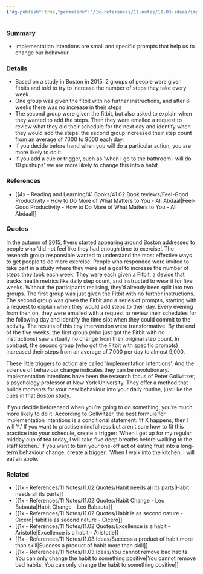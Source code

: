 ```yaml
---
{"dg-publish":true,"permalink":"/1x-references/11-notes/11-03-ideas/implementation-intentions-how-to-create-habits/","title":"Implementation intentions - how to create habits","created":"2024-04-10T20:52:08.927+03:00","updated":"2024-12-22T21:16:03.551+03:00"}
---
```



### Summary
- Implementation intentions are small and specific prompts that help us to change our behavour

### Details
- Based on a study in Boston in 2015. 2 groups of people were given fitbits and told to try to increase the number of steps they take every week.
- One group was given the fitbit with no further instructions, and after 6 weeks there was no increase in their steps
- The second group were given the fitbit, but also asked to explain when they wanted to add the steps. Then they were emailed a request to review what they did their schedule for the next day and identify when they would add the steps. the second group increased their step count from an average of 7000 to 9000 each day.
- If you decide before hand when you will do a particular action, you are more likely to do it.
- If you add a cue or trigger, such as 'when I go to the bathroom i will do 10 pushups' we are more likely to change this into a habit

### References
- [[4x - Reading and Learning/41 Books/41.02 Book reviews/Feel-Good Productivity - How to Do More of What Matters to You - Ali Abdaal\|Feel-Good Productivity - How to Do More of What Matters to You - Ali Abdaal]]

### Quotes
In the autumn of 2015, flyers started appearing around Boston addressed to people who ‘did not feel like they had enough time to exercise’. The research group responsible wanted to understand the most effective ways to get people to do more exercise. People who responded were invited to take part in a study where
they were set a goal to increase the number of steps they took each week. They were each given a Fitbit, a device that tracks health metrics like daily step count, and instructed to wear it for five weeks. Without the participants realising, they’d already been split into
two groups. The first group was just given the Fitbit with no further instructions. The second group was given the Fitbit and a series of prompts, starting with a request to explain when they would add steps to their day. Every evening from then on, they were emailed with a request to review their schedules for the following day and identify the time slot when they could commit to the activity. The results of this tiny intervention were transformative. By the
end of the five weeks, the first group (who just got the Fitbit with no instructions) saw virtually no change from their original step count. In contrast, the second group (who got the Fitbit with specific prompts)  increased their steps from an average of 7,000 per day to almost 9,000.

These little triggers to action are called ‘implementation intentions’. And the science of behaviour change indicates they can be revolutionary. Implementation intentions have been the research focus of Peter Gollwitzer, a psychology professor at New York University. They offer a method that builds moments for your new behaviour into your daily routine, just like the cues in that Boston study. 

If you decide beforehand when you’re going to do something, you’re much more likely to do it. According to Gollwitzer, the best formula for implementation intentions is a conditional statement: ‘If X happens, then I will Y.’ If you want to practise mindfulness but aren’t sure how to fit this practice into your schedule, create a trigger: ‘When I get up for my regular midday cup of tea today, I will take five deep breaths before walking to the staff kitchen.’ If you want to turn your one-off act of eating fruit into a long-term behaviour change, create a trigger: ‘When I walk into the kitchen, I will eat an apple.’


### Related
- [[1x - References/11 Notes/11.02 Quotes/Habit needs all its parts\|Habit needs all its parts]]
- [[1x - References/11 Notes/11.02 Quotes/Habit Change - Leo Babauta\|Habit Change - Leo Babauta]]
- [[1x - References/11 Notes/11.02 Quotes/Habit is as second nature - Cicero\|Habit is as second nature - Cicero]]
- [[1x - References/11 Notes/11.02 Quotes/Excellence is a habit - Aristotle\|Excellence is a habit - Aristotle]]
- [[1x - References/11 Notes/11.03 Ideas/Success a product of habit more than skill\|Success a product of habit more than skill]]
- [[1x - References/11 Notes/11.03 Ideas/You cannot remove bad habits. You can only change the habit to something positive\|You cannot remove bad habits. You can only change the habit to something positive]]